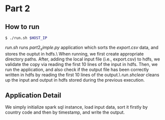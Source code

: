 # Part 2

## How to run
```bash
$ ./run.sh $HOST_IP
```
$run.sh$ runs $part2_simple.py$ application which sorts the $export.csv$ data, and stores the ouptut in hdfs.\\
When running, we first create appropriate directory paths.
After, adding the local input file (i.e., export.csv) to hdfs, we validate the copy via reading the first 10 lines of the input in hdfs.
Then, we run the application, and also check if the output file has been correctly written in hdfs by reading the first 10 lines of the output.\\
$run.sh clear$ cleans up the input and output in hdfs stored during the previous execution.


## Application Detail
We simply initialize spark sql instance, load input data, sort it firstly by country code and then by timestamp, and write the output.
